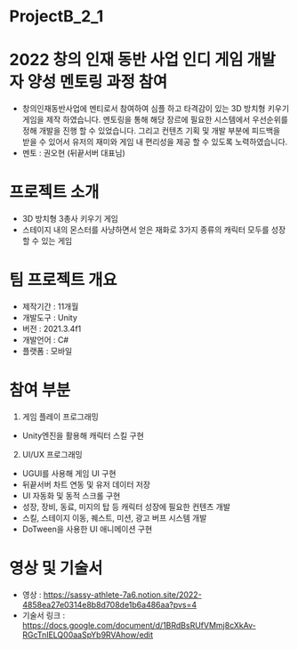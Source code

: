 # ProjectB_2_1

# 2022 창의 인재 동반 사업 인디 게임 개발자 양성 멘토링 과정 참여
- 창의인재동반사업에 멘티로서 참여하여 심플 하고 타격감이 있는 3D 방치형 키우기 게임을 제작 하였습니다. 멘토링을 통해 해당 장르에 필요한 시스템에서 우선순위를 정해 개발을 진행 할 수 있었습니다. 그리고 컨텐츠 기획 및 개발 부분에 피드백을 받을 수 있어서 유저의 재미와 게임 내 편리성을 제공 할 수 있도록 노력하였습니다.
- 멘토 : 권오현 (뒤끝서버 대표님)

# 프로젝트 소개 
- 3D 방치형 3총사 키우기 게임
- 스테이지 내의 몬스터를 사냥하면서 얻은 재화로 3가지 종류의 캐릭터 모두를 성장 할 수 있는 게임

# 팀 프로젝트 개요 
- 제작기간 : 11개월
- 개발도구 : Unity
- 버전 : 2021.3.4f1
- 개발언어 : C#
- 플랫폼 : 모바일

# 참여 부분
1. 게임 플레이 프로그래밍
- Unity엔진을 활용해 캐릭터 스킬 구현 


2. UI/UX 프로그래밍
- UGUI를 사용해 게임 UI 구현 
- 뒤끝서버 차트 연동 및 유저 데이터 저장 
-  UI 자동화 및 동적 스크롤 구현 
- 성장, 장비, 동료, 미지의 탑 등 캐릭터 성장에 필요한 컨텐츠 개발
- 스킬, 스테이지 이동, 퀘스트, 미션, 광고 버프 시스템 개발 
- DoTween을 사용한 UI 애니메이션 구현  

# 영상 및 기술서 
- 영상 : https://sassy-athlete-7a6.notion.site/2022-4858ea27e0314e8b8d708de1b6a486aa?pvs=4
- 기술서 링크 : https://docs.google.com/document/d/1BRdBsRUfVMmj8cXkAv-RGcTnIELQ00aaSpYb9RVAhow/edit 
